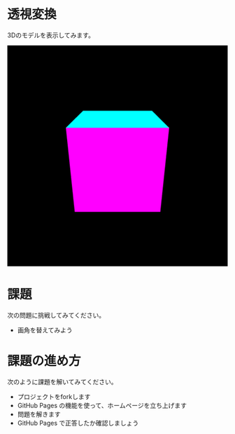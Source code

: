 # 透視変換
3Dのモデルを表示してみます。

![結果画像](result.gif)

# 課題
次の問題に挑戦してみてください。

- 画角を替えてみよう

# 課題の進め方
次のように課題を解いてみてください。

- プロジェクトをforkします
- GitHub Pages の機能を使って、ホームページを立ち上げます
- 問題を解きます
- GitHub Pages で正答したか確認しましょう
